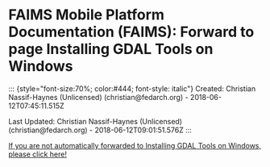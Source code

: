 FAIMS Mobile Platform Documentation (FAIMS): Forward to page Installing GDAL Tools on Windows
=============================================================================================

::: {style="font-size:70%; color:#444; font-style: italic"}
Created: Christian Nassif-Haynes (Unlicensed) (christian\@fedarch.org) -
2018-06-12T07:45:11.515Z

Last Updated: Christian Nassif-Haynes (Unlicensed)
(christian\@fedarch.org) - 2018-06-12T09:01:51.576Z
:::

[If you are not automatically forwarded to Installing GDAL Tools on
Windows, please click
here!](Installing%20GDAL%20Tools%20on%20Windows.html)
